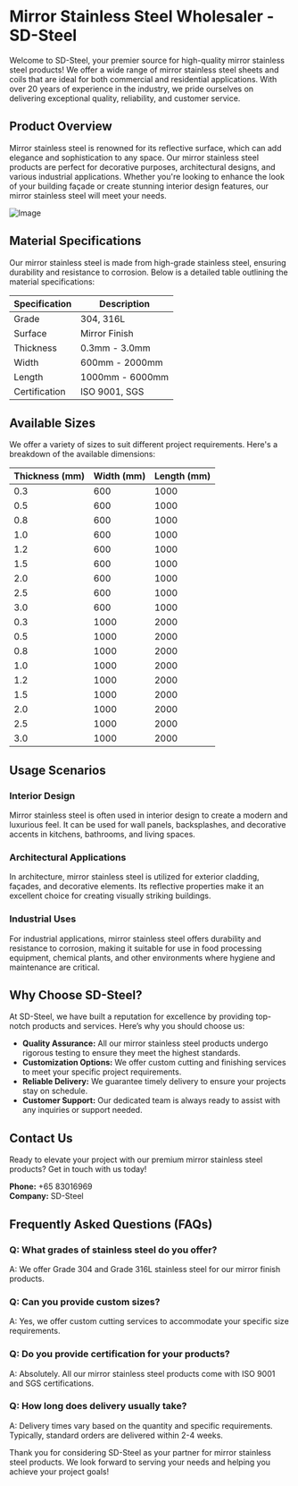 # Mirror Stainless Steel Wholesaler - SD-Steel

Welcome to SD-Steel, your premier source for high-quality mirror stainless steel products! We offer a wide range of mirror stainless steel sheets and coils that are ideal for both commercial and residential applications. With over 20 years of experience in the industry, we pride ourselves on delivering exceptional quality, reliability, and customer service.

## Product Overview

Mirror stainless steel is renowned for its reflective surface, which can add elegance and sophistication to any space. Our mirror stainless steel products are perfect for decorative purposes, architectural designs, and various industrial applications. Whether you're looking to enhance the look of your building façade or create stunning interior design features, our mirror stainless steel will meet your needs.

![Image](https://github.com/user-attachments/assets/2567258e-e124-4816-932d-1809bd27ef0b)

## Material Specifications

Our mirror stainless steel is made from high-grade stainless steel, ensuring durability and resistance to corrosion. Below is a detailed table outlining the material specifications:

| Specification | Description |
|---------------|-------------|
| Grade         | 304, 316L   |
| Surface       | Mirror Finish |
| Thickness     | 0.3mm - 3.0mm |
| Width         | 600mm - 2000mm |
| Length        | 1000mm - 6000mm |
| Certification | ISO 9001, SGS |

## Available Sizes

We offer a variety of sizes to suit different project requirements. Here's a breakdown of the available dimensions:

| Thickness (mm) | Width (mm) | Length (mm) |
|----------------|------------|-------------|
| 0.3            | 600        | 1000        |
| 0.5            | 600        | 1000        |
| 0.8            | 600        | 1000        |
| 1.0            | 600        | 1000        |
| 1.2            | 600        | 1000        |
| 1.5            | 600        | 1000        |
| 2.0            | 600        | 1000        |
| 2.5            | 600        | 1000        |
| 3.0            | 600        | 1000        |
| 0.3            | 1000       | 2000        |
| 0.5            | 1000       | 2000        |
| 0.8            | 1000       | 2000        |
| 1.0            | 1000       | 2000        |
| 1.2            | 1000       | 2000        |
| 1.5            | 1000       | 2000        |
| 2.0            | 1000       | 2000        |
| 2.5            | 1000       | 2000        |
| 3.0            | 1000       | 2000        |

## Usage Scenarios

### Interior Design
Mirror stainless steel is often used in interior design to create a modern and luxurious feel. It can be used for wall panels, backsplashes, and decorative accents in kitchens, bathrooms, and living spaces.

### Architectural Applications
In architecture, mirror stainless steel is utilized for exterior cladding, façades, and decorative elements. Its reflective properties make it an excellent choice for creating visually striking buildings.

### Industrial Uses
For industrial applications, mirror stainless steel offers durability and resistance to corrosion, making it suitable for use in food processing equipment, chemical plants, and other environments where hygiene and maintenance are critical.

## Why Choose SD-Steel?

At SD-Steel, we have built a reputation for excellence by providing top-notch products and services. Here’s why you should choose us:

- **Quality Assurance:** All our mirror stainless steel products undergo rigorous testing to ensure they meet the highest standards.
- **Customization Options:** We offer custom cutting and finishing services to meet your specific project requirements.
- **Reliable Delivery:** We guarantee timely delivery to ensure your projects stay on schedule.
- **Customer Support:** Our dedicated team is always ready to assist with any inquiries or support needed.

## Contact Us

Ready to elevate your project with our premium mirror stainless steel products? Get in touch with us today!

**Phone:** +65 83016969  
**Company:** SD-Steel

## Frequently Asked Questions (FAQs)

### Q: What grades of stainless steel do you offer?
A: We offer Grade 304 and Grade 316L stainless steel for our mirror finish products.

### Q: Can you provide custom sizes?
A: Yes, we offer custom cutting services to accommodate your specific size requirements.

### Q: Do you provide certification for your products?
A: Absolutely. All our mirror stainless steel products come with ISO 9001 and SGS certifications.

### Q: How long does delivery usually take?
A: Delivery times vary based on the quantity and specific requirements. Typically, standard orders are delivered within 2-4 weeks.

Thank you for considering SD-Steel as your partner for mirror stainless steel products. We look forward to serving your needs and helping you achieve your project goals!